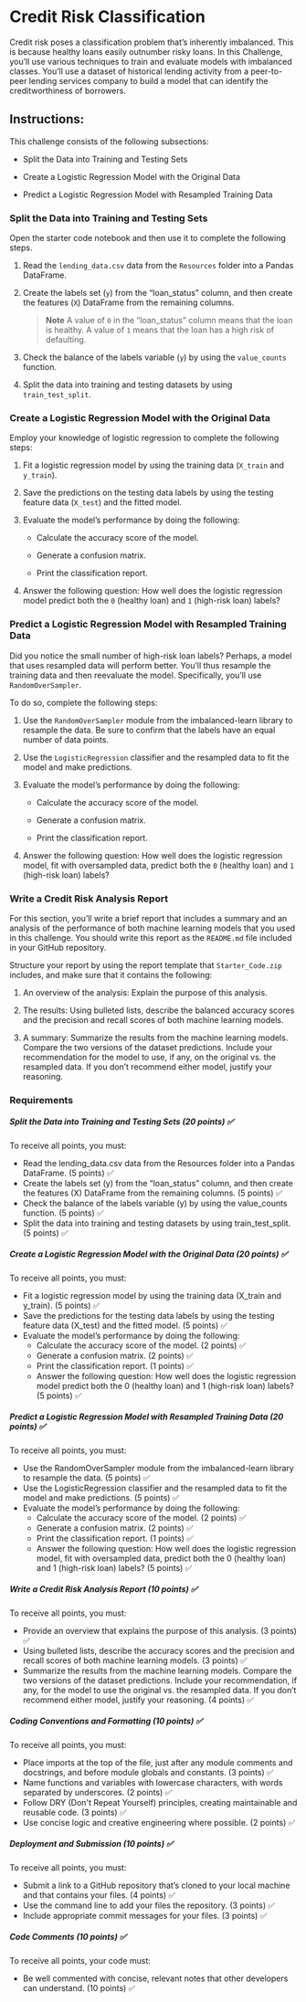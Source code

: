 # Credit Risk Classification

Credit risk poses a classification problem that’s inherently imbalanced. This is because healthy loans easily outnumber risky loans. In this Challenge, you’ll use various techniques to train and evaluate models with imbalanced classes. You’ll use a dataset of historical lending activity from a peer-to-peer lending services company to build a model that can identify the creditworthiness of borrowers.

## Instructions:

This challenge consists of the following subsections:

* Split the Data into Training and Testing Sets

* Create a Logistic Regression Model with the Original Data

* Predict a Logistic Regression Model with Resampled Training Data 

### Split the Data into Training and Testing Sets

Open the starter code notebook and then use it to complete the following steps.

1. Read the `lending_data.csv` data from the `Resources` folder into a Pandas DataFrame.

2. Create the labels set (`y`)  from the “loan_status” column, and then create the features (`X`) DataFrame from the remaining columns.

    > **Note** A value of `0` in the “loan_status” column means that the loan is healthy. A value of `1` means that the loan has a high risk of defaulting.  

3. Check the balance of the labels variable (`y`) by using the `value_counts` function.

4. Split the data into training and testing datasets by using `train_test_split`.

### Create a Logistic Regression Model with the Original Data

Employ your knowledge of logistic regression to complete the following steps:

1. Fit a logistic regression model by using the training data (`X_train` and `y_train`).

2. Save the predictions on the testing data labels by using the testing feature data (`X_test`) and the fitted model.

3. Evaluate the model’s performance by doing the following:

    * Calculate the accuracy score of the model.

    * Generate a confusion matrix.

    * Print the classification report.

4. Answer the following question: How well does the logistic regression model predict both the `0` (healthy loan) and `1` (high-risk loan) labels?

### Predict a Logistic Regression Model with Resampled Training Data

Did you notice the small number of high-risk loan labels? Perhaps, a model that uses resampled data will perform better. You’ll thus resample the training data and then reevaluate the model. Specifically, you’ll use `RandomOverSampler`.

To do so, complete the following steps:

1. Use the `RandomOverSampler` module from the imbalanced-learn library to resample the data. Be sure to confirm that the labels have an equal number of data points. 

2. Use the `LogisticRegression` classifier and the resampled data to fit the model and make predictions.

3. Evaluate the model’s performance by doing the following:

    * Calculate the accuracy score of the model.

    * Generate a confusion matrix.

    * Print the classification report.
    
4. Answer the following question: How well does the logistic regression model, fit with oversampled data, predict both the `0` (healthy loan) and `1` (high-risk loan) labels?

### Write a Credit Risk Analysis Report

For this section, you’ll write a brief report that includes a summary and an analysis of the performance of both machine learning models that you used in this challenge. You should write this report as the `README.md` file included in your GitHub repository.

Structure your report by using the report template that `Starter_Code.zip` includes, and make sure that it contains the following:

1. An overview of the analysis: Explain the purpose of this analysis.


2. The results: Using bulleted lists, describe the balanced accuracy scores and the precision and recall scores of both machine learning models.

3. A summary: Summarize the results from the machine learning models. Compare the two versions of the dataset predictions. Include your recommendation for the model to use, if any, on the original vs. the resampled data. If you don’t recommend either model, justify your reasoning.

### Requirements
##### Split the Data into Training and Testing Sets (20 points) ✅
To receive all points, you must:
- Read the lending_data.csv data from the Resources folder into a Pandas DataFrame. (5 points) ✅
- Create the labels set (y) from the “loan_status” column, and then create the features (X) DataFrame from the remaining columns. (5 points) ✅
- Check the balance of the labels variable (y) by using the value_counts function. (5 points) ✅
- Split the data into training and testing datasets by using train_test_split. (5 points) ✅

##### Create a Logistic Regression Model with the Original Data (20 points) ✅
To receive all points, you must:
- Fit a logistic regression model by using the training data (X_train and y_train). (5 points) ✅
- Save the predictions for the testing data labels by using the testing feature data (X_test) and the fitted model. (5 points) ✅
- Evaluate the model’s performance by doing the following:
    - Calculate the accuracy score of the model. (2 points) ✅
    - Generate a confusion matrix. (2 points) ✅
    - Print the classification report. (1 points) ✅
    - Answer the following question: How well does the logistic regression model predict both the 0 (healthy loan) and 1 (high-risk loan) labels? (5 points) ✅

##### Predict a Logistic Regression Model with Resampled Training Data (20 points) ✅
To receive all points, you must:
- Use the RandomOverSampler module from the imbalanced-learn library to resample the data. (5 points) ✅
- Use the LogisticRegression classifier and the resampled data to fit the model and make predictions. (5 points) ✅
- Evaluate the model’s performance by doing the following:
    - Calculate the accuracy score of the model. (2 points) ✅
    - Generate a confusion matrix. (2 points) ✅
    - Print the classification report. (1 points) ✅
    - Answer the following question: How well does the logistic regression model, fit with oversampled data, predict both the 0 (healthy loan) and 1 (high-risk loan) labels? (5 points) ✅

##### Write a Credit Risk Analysis Report (10 points) ✅
To receive all points, you must:
- Provide an overview that explains the purpose of this analysis. (3 points) ✅
- Using bulleted lists, describe the accuracy scores and the precision and recall scores of both machine learning models. (3 points) ✅
- Summarize the results from the machine learning models. Compare the two versions of the dataset predictions. Include your recommendation, if any, for the model to use the original vs. the resampled data. If you don’t recommend either model, justify your reasoning. (4 points) ✅

##### Coding Conventions and Formatting (10 points) ✅
To receive all points, you must:
- Place imports at the top of the file, just after any module comments and docstrings, and before module globals and constants. (3 points) ✅
- Name functions and variables with lowercase characters, with words separated by underscores. (2 points) ✅
- Follow DRY (Don't Repeat Yourself) principles, creating maintainable and reusable code. (3 points) ✅
- Use concise logic and creative engineering where possible. (2 points) ✅

##### Deployment and Submission (10 points) ✅
To receive all points, you must:
- Submit a link to a GitHub repository that’s cloned to your local machine and that contains your files. (4 points) ✅
- Use the command line to add your files the repository. (3 points) ✅
- Include appropriate commit messages for your files. (3 points) ✅

##### Code Comments (10 points) ✅
To receive all points, your code must:
- Be well commented with concise, relevant notes that other developers can understand. (10 points) ✅